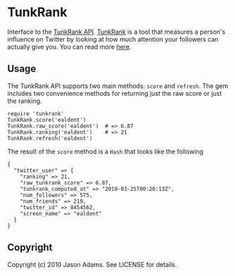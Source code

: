 # TunkRank

Interface to the [TunkRank API](http://tunkrank.com/api).  [TunkRank](http://tunkrank.com) is a tool that measures a person's influence on Twitter by looking at how much attention your followers can actually give you.  You can read more [here](http://tunrkank.com/about).

## Usage

The TunkRank API supports two main methods:  `score` and `refresh`.  The gem includes two convenience methods for returning just the raw score or just the ranking.

    require 'tunkrank'
    TunkRank.score('ealdent')
    TunkRank.raw_score('ealdent')  # => 6.87
    TunkRank.ranking('ealdent')    # => 21
    TunkRank.refresh('ealdent')


The result of the `score` method is a `Hash` that looks like the following

    {
      "twitter_user" => {
        "ranking" => 21,
        "raw_tunkrank_score" => 6.87,
        "tunkrank_computed_at" => "2010-03-25T00:20:13Z",
        "num_followers" => 575,
        "num_friends" => 219,
        "twitter_id" => 8454562,
        "screen_name" => "ealdent"
      }
    }

## Copyright

Copyright (c) 2010 Jason Adams. See LICENSE for details.
